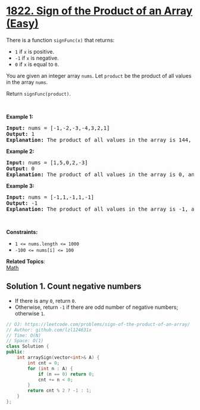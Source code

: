 # [1822. Sign of the Product of an Array (Easy)](https://leetcode.com/problems/sign-of-the-product-of-an-array/)

<p>There is a function <code>signFunc(x)</code> that returns:</p>

<ul>
	<li><code>1</code> if <code>x</code> is positive.</li>
	<li><code>-1</code> if <code>x</code> is negative.</li>
	<li><code>0</code> if <code>x</code> is equal to <code>0</code>.</li>
</ul>

<p>You are given an integer array <code>nums</code>. Let <code>product</code> be the product of all values in the array <code>nums</code>.</p>

<p>Return <code>signFunc(product)</code>.</p>

<p>&nbsp;</p>
<p><strong>Example 1:</strong></p>

<pre><strong>Input:</strong> nums = [-1,-2,-3,-4,3,2,1]
<strong>Output:</strong> 1
<strong>Explanation:</strong> The product of all values in the array is 144, and signFunc(144) = 1
</pre>

<p><strong>Example 2:</strong></p>

<pre><strong>Input:</strong> nums = [1,5,0,2,-3]
<strong>Output:</strong> 0
<strong>Explanation:</strong> The product of all values in the array is 0, and signFunc(0) = 0
</pre>

<p><strong>Example 3:</strong></p>

<pre><strong>Input:</strong> nums = [-1,1,-1,1,-1]
<strong>Output:</strong> -1
<strong>Explanation:</strong> The product of all values in the array is -1, and signFunc(-1) = -1
</pre>

<p>&nbsp;</p>
<p><strong>Constraints:</strong></p>

<ul>
	<li><code>1 &lt;= nums.length &lt;= 1000</code></li>
	<li><code>-100 &lt;= nums[i] &lt;= 100</code></li>
</ul>


**Related Topics**:  
[Math](https://leetcode.com/tag/math/)

## Solution 1. Count negative numbers

* If there is any `0`, return `0`.
* Otherwise, return `-1` if there are odd number of negative numbers; otherwise `1`.

```cpp
// OJ: https://leetcode.com/problems/sign-of-the-product-of-an-array/
// Author: github.com/lzl124631x
// Time: O(N)
// Space: O(1)
class Solution {
public:
    int arraySign(vector<int>& A) {
        int cnt = 0;
        for (int n : A) {
            if (n == 0) return 0;
            cnt += n < 0;
        }
        return cnt % 2 ? -1 : 1;
    }
};
```